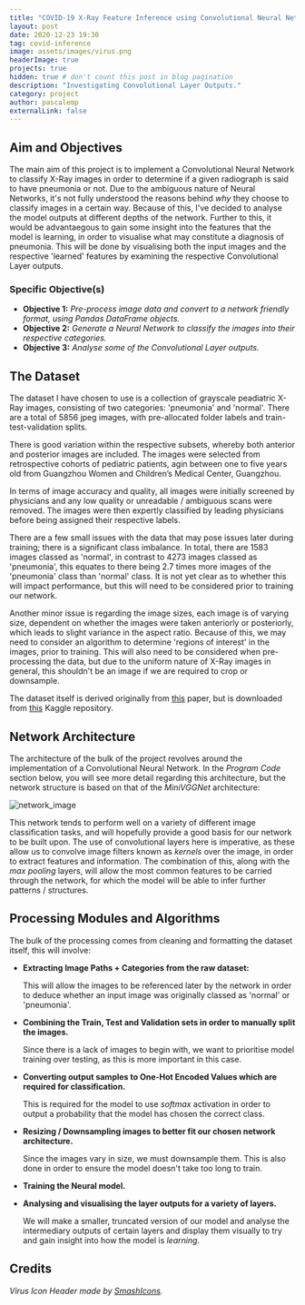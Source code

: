 ```yaml
---
title: "COVID-19 X-Ray Feature Inference using Convolutional Neural Networks"
layout: post
date: 2020-12-23 19:30
tag: covid-inference
image: assets/images/virus.png
headerImage: true
projects: true
hidden: true # don't count this post in blog pagination
description: "Investigating Convolutional Layer Outputs."
category: project
author: pascalemp
externalLink: false
---
```


## Aim and Objectives

The main aim of this project is to implement a Convolutional Neural Network to classify X-Ray images in order to determine if a given radiograph is said to have pneumonia or not. Due to the ambiguous nature of Neural Networks, it's not fully understood the reasons behind _why_ they choose to classify images in a certain way. Because of this, I've decided to analyse the model outputs at different depths of the network. Further to this, it would be advantaegous to gain some insight into the features that the model is learning, in order to visualise what may constitute a diagnosis of pneumonia. This will be done by visualising both the input images and the respective 'learned' features by examining the respective Convolutional Layer outputs.

### Specific Objective(s)

* __Objective 1:__ _Pre-process image data and convert to a network friendly format, using Pandas DataFrame objects._
* __Objective 2:__ _Generate a Neural Network to classify the images into their respective categories._
* __Objective 3:__ _Analyse some of the Convolutional Layer outputs._

## The Dataset

The dataset I have chosen to use is a collection of grayscale peadiatric X-Ray images, consisting of two categories: 'pneumonia' and 'normal'. There are a total of 5856 jpeg images, with pre-allocated folder labels and train-test-validation splits.

There is good variation within the respective subsets, whereby both anterior and posterior images are included. The images were selected from retrospective cohorts of pediatric patients, agin between one to five years old from Guangzhou Women and Children’s Medical Center, Guangzhou. 

In terms of image accuracy and quality, all images were initially screened by physicians and any low quality or unreadable / ambiguous scans were removed. The images were then expertly classified by leading physicians before being assigned their respective labels.

There are a few small issues with the data that may pose issues later during training; there is a significant class imbalance. In total, there are 1583 images classed as 'normal', in contrast to 4273 images classed as 'pneumonia', this equates to there being 2.7 times more images of the 'pneumonia' class than 'normal' class. It is not yet clear as to whether this will impact performance, but this will need to be considered prior to training our network.

Another minor issue is regarding the image sizes, each image is of varying size, dependent on whether the images were taken anteriorly or posteriorly, which leads to slight variance in the aspect ratio. Because of this, we may need to consider an algorithm to determine 'regions of interest' in the images, prior to training. This will also need to be considered when pre-processing the data, but due to the uniform nature of X-Ray images in general, this shouldn't be an image if we are required to crop or downsample.

The dataset itself is derived originally from [this](https://www.cell.com/cell/fulltext/S0092-8674(18)30154-5) paper, but is downloaded from [this](https://www.kaggle.com/paultimothymooney/chest-xray-pneumonia) Kaggle repository.

## Network Architecture

The architecture of the bulk of the project revolves around the implementation of a Convolutional Neural Network. In the _Program Code_ section below, you will see more detail regarding this architecture, but the network structure is based on that of the _MiniVGGNet_ architecture:


![network_image](https://www.researchgate.net/publication/332435757/figure/fig1/AS:748140944703488@1555382109474/Architecture-of-MiniVGGNet.jpg)

This network tends to perform well on a variety of different image classification tasks, and will hopefully provide a good basis for our network to be built upon. The use of convolutional layers here is imperative, as these allow us to convolve image filters known as _kernels_ over the image, in order to extract features and information. The combination of this, along with the _max pooling_ layers, will allow the most common features to be carried through the network, for which the model will be able to infer further patterns / structures.

## Processing Modules and Algorithms

The bulk of the processing comes from cleaning and formatting the dataset itself, this will involve:

* __Extracting Image Paths + Categories from the raw dataset:__

    This will allow the images to be referenced later by the network in order to deduce whether an input image was originally classed as 'normal' or 'pneumonia'.
    
    
* __Combining the Train, Test and Validation sets in order to manually split the images.__

    Since there is a lack of images to begin with, we want to prioritise model training over testing, as this is more important in this case.


* __Converting output samples to One-Hot Encoded Values which are required for classification.__

    This is required for the model to use _softmax_ activation in order to output a probability that the model has chosen the correct class.
    

* __Resizing / Downsampling images to better fit our chosen network architecture.__

    Since the images vary in size, we must downsample them. This is also done in order to ensure the model doesn't take too long to train.
    
    
* __Training the Neural model.__


* __Analysing and visualising the layer outputs for a variety of layers.__

    We will make a smaller, truncated version of our model and analyse the intermediary outputs of certain layers and display them visually to try and gain insight into how the model is _learning_.

## Credits
*Virus Icon Header made by [SmashIcons](https://www.flaticon.com/authors/smashicons).*
    
